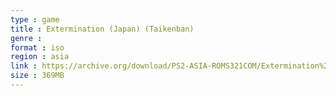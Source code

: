 ```yaml
---
type : game
title : Extermination (Japan) (Taikenban)
genre : 
format : iso
region : asia
link : https://archive.org/download/PS2-ASIA-ROMS321COM/Extermination%20%28Japan%29%20%28Taikenban%29.7z
size : 369MB
---
```

